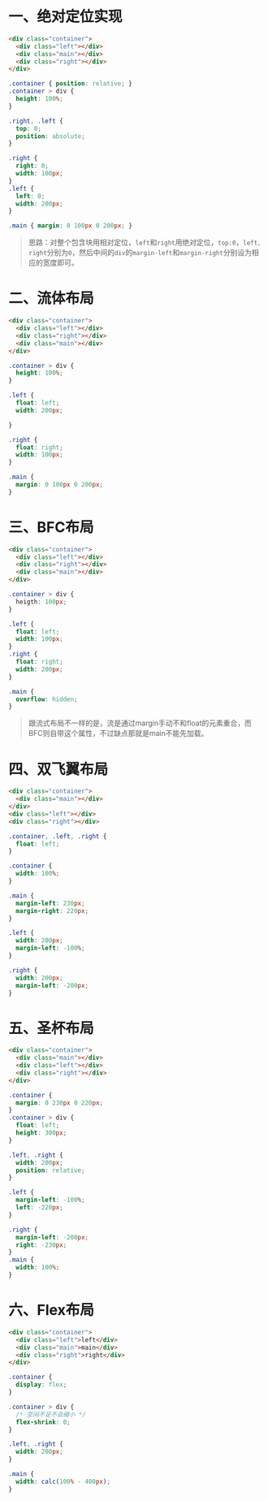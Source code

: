 # 一、绝对定位实现

```html
<div class="container">
  <div class="left"></div>
  <div class="main"></div>
  <div class="right"></div>
</div>
```
```css
.container { position: relative; }
.container > div {
  height: 100%;
}

.right, .left {
  top: 0;
  position: absolute;
}

.right {
  right: 0;
  width: 100px;
}
.left {
  left: 0;
  width: 200px;
}

.main { margin: 0 100px 0 200px; }

```
> 思路：对整个包含块用相对定位，`left`和`right`用绝对定位，`top:0`，`left、right`分别为`0`，然后中间的`div`的`margin-left`和`margin-right`分别设为相应的宽度即可。 


# 二、流体布局
```html
<div class="container">
  <div class="left"></div>
  <div class="right"></div>
  <div class="main"></div>
</div>

```

```css
.container > div {
  height: 100%;
}

.left {
  float: left;
  width: 200px;

}

.right {
  float: right;
  width: 100px;
}

.main {
  margin: 0 100px 0 200px;
}
```

# 三、BFC布局

```html
<div class="container">
  <div class="left"></div>
  <div class="right"></div>
  <div class="main"></div>
</div>
```

```css
.container > div {
  heigth: 100px;
}

.left {
  float: left;
  width: 100px;
}
.right {
  float: right;
  width: 200px;
}

.main {
  overflow: hidden;
}
```

> 跟流式布局不一样的是，流是通过margin手动不和float的元素重合，而BFC则自带这个属性，不过缺点那就是main不能先加载。

# 四、双飞翼布局

```html
<div class="container">
  <div class="main"></div>
</div>
<div class="left"></div>
<div class="right"></div>
```

```css
.container, .left, .right {
  float: left;
}

.container {
  width: 100%;
}

.main {
  margin-left: 230px;
  margin-right: 220px;
}

.left {
  width: 200px;
  margin-left: -100%;
}

.right {
  width: 200px;
  margin-left: -200px;
}
```

# 五、圣杯布局
```html
<div class="container">
  <div class="main"></div>
  <div class="left"></div>
  <div class="right"></div>
</div>
```

```css 
.container {
  margin: 0 230px 0 220px;
}
.container > div {
  float: left;
  height: 300px;
}

.left, .right {
  width: 200px;
  position: relative;
}

.left {
  margin-left: -100%;
  left: -220px;
}

.right {
  margin-left: -200px;
  right: -230px;
}
.main {
  width: 100%;
}
```

# 六、Flex布局 

```html
<div class="container">
  <div class="left">left</div>
  <div class="main">main</div>
  <div class="right">right</div>
</div>
```

```css
.container {
  display: flex;
}

.container > div {
  /* 空间不足不会缩小 */
  flex-shrink: 0;
}

.left, .right {
  width: 200px;
}

.main {
  width: calc(100% - 400px);
}

```